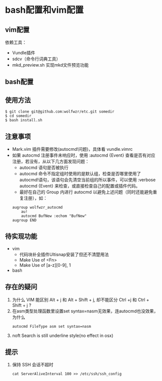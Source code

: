 bash配置和vim配置
=================

vim配置
-------

依赖工具：
- Vundle插件
- sdcv（命令行词典工具）
- mkd_preview.sh 实现mkd文件预览功能

bash配置
--------


使用方法
--------

```
$ git clone git@github.com:wolfwzr/etc.git somedir
$ cd somedir
$ bash install.sh
```

注意事项
--------
- Mark.vim 插件需要修改(autocmd!问题)，具体看 vundle.vimrc
- 如果 autocmd 注册事件未响应时，使用 :autocmd {Event} 查看是否有对应注册，若没有，从以下几方面发现问题：
    - autocmd 语句是否被执行
    - autocmd 命令不指定组时使用的是默认组，检查是否哪里使用了autocmd!语句，该语句会先清空当前组的所以事件，可以使用 :verbose autocmd {Event} 来检查，或直接检查自己的配置或插件代码。
    - 最好在自己的 Group 内进行 autocmd 以避免上述问题（同时还能避免重复注册），如：
    ```
    augroup wolfwzr_autocmd
        au!
        autocmd BufNew :echom "BufNew"
    augroup END
    ```

待实现功能
----------

- vim
    - 代码块补全插件Ultisnap安装了但还不清楚用法
    - Make Use of <Fn> <S-Fn> \<Fn>
    - Make Use of [a-z][0-9], <Leader>1
- bash

存在的疑问
----------

1. 为什么 VIM 能区别 Alt + j 和 Alt + Shift + j, 却不能区分 Ctrl +j 和 Ctrl + Shift + j ?
2. 在asm类型处理函数里设置set syntax=nasm无效果，连autocmd也没效果，为什么
    ```
    autocmd FileType asm set syntax=nasm
    ```
3. noft Search is still underline style(no effect in osx)

提示
----

1. 保持 SSH 会话不超时
    ```
    cat ServerAliveInterval 100 >> /etc/ssh/ssh_config
    ```
